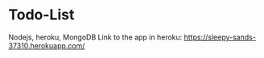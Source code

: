 # Todo-List
Nodejs, heroku, MongoDB
Link to the app in heroku: https://sleepy-sands-37310.herokuapp.com/
